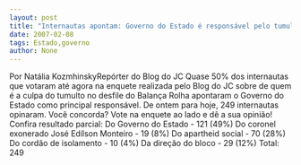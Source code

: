 ```yaml
---
layout: post
title: "Internautas apontam: Governo do Estado é responsável pelo tumulto"
date: 2007-02-08
tags: Estado,governo
author: None
---
```

Por Natália KozmhinskyRepórter do Blog do JC 
Quase 50% dos internautas que votaram até agora na enquete realizada pelo Blog do JC sobre de quem é a culpa do tumulto no desfile do Balança Rolha apontaram o Governo do Estado como principal responsável. De ontem para hoje, 249 internautas opinaram. 
Você concorda? Vote na enquete ao lado e dê a sua opinião!
Confira resultado parcial:
Do Governo do Estado - 121 (49%) 
Do coronel exonerado José Edílson Monteiro - 19 (8%) 
Do apartheid social - 70 (28%) 
Do cordão de isolamento - 10 (4%) 
Da direção do bloco - 29 (12%)
Total: 249  